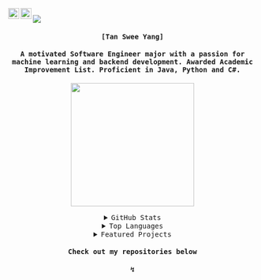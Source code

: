 <a href="https://www.linkedin.com/in/tansweeyang/">
  <img align="left" alt="TanSweeYang's LinkedIn" width="22px" src="https://raw.githubusercontent.com/peterthehan/peterthehan/master/assets/linkedin.svg" />
</a>
<a href="mailto:tansweeyang.softwareengineer@gmail.com">
  <img align="left" alt="TanSweeYang's Email" width="22px" src="https://cdn-icons-png.flaticon.com/512/281/281769.png" />
</a>

![](https://visitor-badge.glitch.me/badge?page_id=tansweeyang.tansweeyang)

<h4 align="center"><samp> [Tan Swee Yang]</samp></h4>
<h4 align="center"><samp> A motivated Software Engineer major with a passion for machine learning and backend development. Awarded Academic Improvement List. Proficient in Java, Python and C#.</samp></h4>

<p align="center">
  <img width="250" src="https://media.giphy.com/media/jIgXf4hgbHCeKiXpvt/giphy.gif">
</p>

<p>
  
<details close align="center">
<summary><samp>GitHub Stats</samp></summary>
<br>

![tansweeyang's GitHub stats](https://github-readme-stats.vercel.app/api?username=tansweeyang&count_private=true&theme=dark&show_icons=true)
    
</details>

<details close align="center">
<summary><samp>Top Languages</samp></summary>
<br>
  
[![Top Langs](https://github-readme-stats.vercel.app/api/top-langs/?username=tansweeyang&layout=compact&theme=dark)](https://github.com/anuraghazra/github-readme-stats)
  
</details>

<details close align="center">
<summary><samp>Featured Projects</samp></summary>
<br>

[![Readme Card](https://github-readme-stats.vercel.app/api/pin/?username=tansweeyang&repo=im-not-a-robot&theme=dark)](https://github.com/tansweeyang/im-not-a-robot)

[![Readme Card](https://github-readme-stats.vercel.app/api/pin/?username=tansweeyang&repo=Traveling-Salesman-Problem-Using-Genetic-Algorithm&theme=dark)](https://github.com/tansweeyang/Traveling-Salesman-Problem-Using-Genetic-Algorithm)
  
[![Readme Card](https://github-readme-stats.vercel.app/api/pin/?username=tansweeyang&repo=Invasion&theme=dark)](https://github.com/tansweeyang/Invasion)
  
</details>

<h4 align="center"><samp> Check out my repositories below</samp></h4>
<h4 align="center"><samp>↯</samp></h4>
